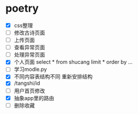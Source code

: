 # poetry
- [x] css整理
- [ ] 修改古诗页面
- [ ] 上传页面
- [ ] 查看异常页面
- [ ] 处理异常页面
- [x] 个人页面 select * from shucang limit * order by ...
- [ ] 学习modle.py
- [x] 不同内容表结构不同 重新安排结构
- [x] /tangshi/id 
- [ ] 用户首页修改
- [x] 抽象app里的路由
- [ ] 删除收藏